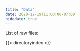 ```yaml
---
title: "Data"
date: 2020-12-19T11:00:00-07:00
hidedate: true
---
```

List of raw files:

{{< directoryindex >}}
